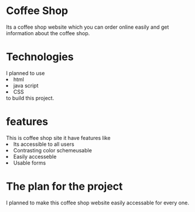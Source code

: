 <h1>Coffee Shop</h1>
<p>Its a coffee shop website which you can order online easily and get information about the coffee shop. </P>
<h1> Technologies</h1>
I planned to use 
<li>html</li>
<li>java script</li> 
<li>CSS</li> to build this project.
<h1>features</h1>
This is coffee shop site it have features like
<li>Its accessible to all users</li>
<li>Contrasting color schemeusable</li> 
<li>Easily accesseble</li>
<li>Usable forms</>
<h1>The plan for the project </h1>
<p>I planned to make this coffee shop website easily accessable for every one.
